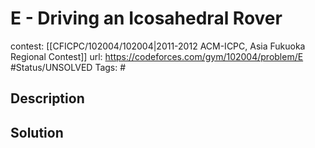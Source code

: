 # E - Driving an Icosahedral Rover

contest: [[CFICPC/102004/102004|2011-2012 ACM-ICPC, Asia Fukuoka Regional Contest]]
url: https://codeforces.com/gym/102004/problem/E
#Status/UNSOLVED
Tags: #

## Description

## Solution


